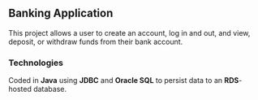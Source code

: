 <h2>Banking Application</h2>
This project allows a user to create an account, log in and out, and view, deposit, or withdraw funds from their bank account. 

<h3>Technologies</h3>
Coded in <strong>Java</strong> using <strong>JDBC</strong> and <strong>Oracle SQL</strong> to persist data to an <strong>RDS</strong>-hosted database.
